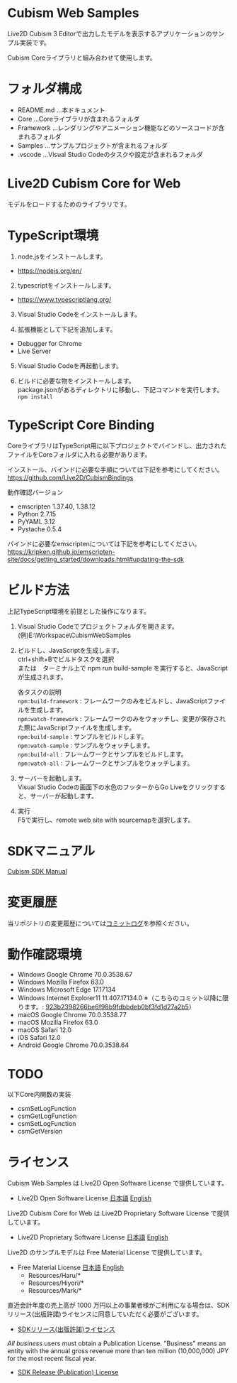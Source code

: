 # Cubism Web Samples

Live2D Cubism 3 Editorで出力したモデルを表示するアプリケーションのサンプル実装です。  

Cubism Coreライブラリと組み合わせて使用します。  


# フォルダ構成

- README.md  ...本ドキュメント
- Core       ...Coreライブラリが含まれるフォルダ
- Framework  ...レンダリングやアニメーション機能などのソースコードが含まれるフォルダ
- Samples    ...サンプルプロジェクトが含まれるフォルダ
- .vscode    ...Visual Studio Codeのタスクや設定が含まれるフォルダ


# Live2D Cubism Core for Web

モデルをロードするためのライブラリです。


# TypeScript環境

1. node.jsをインストールします。  

- https://nodejs.org/en/  

2. typescriptをインストールします。  

- https://www.typescriptlang.org/  

3. Visual Studio Codeをインストールします。  

4. 拡張機能として下記を追加します。  

- Debugger for Chrome
- Live Server

5. Visual Studio Codeを再起動します。  

6. ビルドに必要な物をインストールします。  
package.jsonがあるディレクトリに移動し、下記コマンドを実行します。  
`npm install`


# TypeScript Core Binding

CoreライブラリはTypeScript用に以下プロジェクトでバインドし、出力されたファイルをCoreフォルダに入れる必要があります。  

インストール、バインドに必要な手順については下記を参考にしてください。  
https://github.com/Live2D/CubismBindings

動作確認バージョン
- emscripten 1.37.40, 1.38.12  
- Python 2.7.15  
- PyYAML 3.12  
- Pystache 0.5.4  

バインドに必要なemscriptenについては下記を参考にしてください。  
https://kripken.github.io/emscripten-site/docs/getting_started/downloads.html#updating-the-sdk


# ビルド方法

上記TypeScript環境を前提とした操作になります。  

1. Visual Studio Codeでプロジェクトフォルダを開きます。  
(例)E:\Workspace\CubismWebSamples

2. ビルドし、JavaScriptを生成します。  
ctrl+shift+Bでビルドタスクを選択  
または　ターミナル上で npm run build-sample を実行すると、JavaScriptが生成されます。

    各タスクの説明  
    `npm:build-framework`   : フレームワークのみをビルドし、JavaScriptファイルを生成します。  
    `npm:watch-framework`   : フレームワークのみをウォッチし、変更が保存された際にJavaScriptファイルを生成します。  
    `npm:build-sample`      : サンプルをビルドします。  
    `npm:watch-sample`      : サンプルをウォッチします。  
    `npm:build-all`         : フレームワークとサンプルをビルドします。  
    `npm:watch-all`         : フレームワークとサンプルをウォッチします。  

3. サーバーを起動します。  
Visual Studio Codeの画面下の水色のフッターからGo Liveをクリックすると、サーバーが起動します。

4. 実行  
F5で実行し、remote web site with sourcemapを選択します。


# SDKマニュアル

[Cubism SDK Manual](http://docs.live2d.com/cubism-sdk-manual/top/)


# 変更履歴

当リポジトリの変更履歴については[コミットログ](https://github.com/Live2D/CubismWebSamples/commits/master)を参照ください。


# 動作確認環境

- Windows Google Chrome 70.0.3538.67  
- Windows Mozilla Firefox 63.0  
- Windows Microsoft Edge 17.17134  
- Windows Internet Explorer11 11.407.17134.0  ※（こちらのコミット以降に限ります。: [923b2398266be6f98b9fdbbdeb0bf3fd1d27a2b5](https://github.com/Live2D/CubismWebSamples/commit/923b2398266be6f98b9fdbbdeb0bf3fd1d27a2b5)）
- macOS Google Chrome 70.0.3538.77  
- macOS Mozilla Firefox 63.0  
- macOS Safari 12.0  
- iOS Safari 12.0  
- Android Google Chrome 70.0.3538.64  


# TODO

以下Core内関数の実装
- csmSetLogFunction
- csmGetLogFunction
- csmSetLogFunction
- csmGetVersion


# ライセンス

Cubism Web Samples は Live2D Open Software License で提供しています。
- Live2D Open Software License 
[日本語](http://www.live2d.com/eula/live2d-open-software-license-agreement_jp.html) 
[English](http://www.live2d.com/eula/live2d-open-software-license-agreement_en.html) 


Live2D Cubism Core for Web は Live2D Proprietary Software License で提供しています。
 - Live2D Proprietary Software License 
[日本語](http://www.live2d.com/eula/live2d-proprietary-software-license-agreement_jp.html) 
[English](http://www.live2d.com/eula/live2d-proprietary-software-license-agreement_en.html) 


Live2D のサンプルモデルは Free Material License で提供しています。
- Free Material License 
[日本語](http://www.live2d.com/eula/live2d-free-material-license-agreement_jp.html) 
[English](http://www.live2d.com/eula/live2d-free-material-license-agreement_en.html) 
   - Resources/Haru/*
   - Resources/Hiyori/*
   - Resources/Mark/*


直近会計年度の売上高が 1000 万円以上の事業者様がご利用になる場合は、SDKリリース(出版許諾)ライセンスに同意していただく必要がございます。 
- [SDKリリース(出版許諾)ライセンス](http://www.live2d.com/ja/products/releaselicense) 


*All business* users must obtain a Publication License. "Business" means an entity  with the annual gross revenue more than ten million (10,000,000) JPY for the most recent fiscal year.
- [SDK Release (Publication) License](http://www.live2d.com/en/products/releaselicense) 
